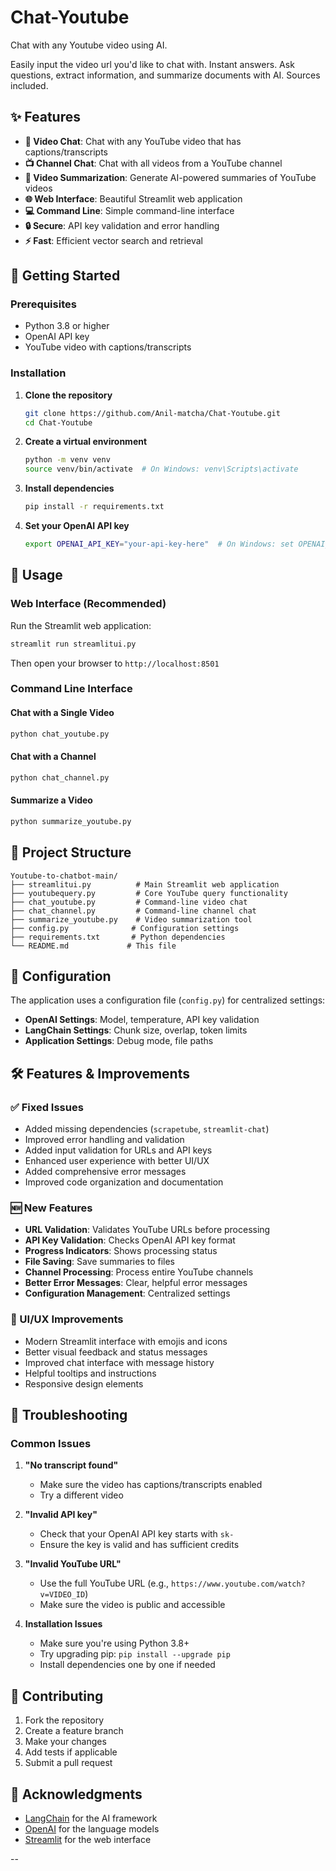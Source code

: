 # Chat-Youtube
Chat with any Youtube video using AI. 

Easily input the video url you'd like to chat with. Instant answers. Ask questions, extract information, and summarize documents with AI. Sources included.

## ✨ Features

- **🎥 Video Chat**: Chat with any YouTube video that has captions/transcripts
- **📺 Channel Chat**: Chat with all videos from a YouTube channel
- **📝 Video Summarization**: Generate AI-powered summaries of YouTube videos
- **🌐 Web Interface**: Beautiful Streamlit web application
- **💻 Command Line**: Simple command-line interface
- **🔒 Secure**: API key validation and error handling
- **⚡ Fast**: Efficient vector search and retrieval

## 🚀 Getting Started

### Prerequisites

- Python 3.8 or higher
- OpenAI API key
- YouTube video with captions/transcripts

### Installation

1. **Clone the repository**
   ```bash
   git clone https://github.com/Anil-matcha/Chat-Youtube.git
   cd Chat-Youtube
   ```

2. **Create a virtual environment**
   ```bash
   python -m venv venv
   source venv/bin/activate  # On Windows: venv\Scripts\activate
   ```

3. **Install dependencies**
   ```bash
   pip install -r requirements.txt
   ```

4. **Set your OpenAI API key**
   ```bash
   export OPENAI_API_KEY="your-api-key-here"  # On Windows: set OPENAI_API_KEY=your-api-key-here
   ```

## 🎯 Usage

### Web Interface (Recommended)

Run the Streamlit web application:

```bash
streamlit run streamlitui.py
```

Then open your browser to `http://localhost:8501`

### Command Line Interface

#### Chat with a Single Video
```bash
python chat_youtube.py
```

#### Chat with a Channel
```bash
python chat_channel.py
```

#### Summarize a Video
```bash
python summarize_youtube.py
```

## 📁 Project Structure

```
Youtube-to-chatbot-main/
├── streamlitui.py          # Main Streamlit web application
├── youtubequery.py         # Core YouTube query functionality
├── chat_youtube.py         # Command-line video chat
├── chat_channel.py         # Command-line channel chat
├── summarize_youtube.py    # Video summarization tool
├── config.py              # Configuration settings
├── requirements.txt       # Python dependencies
└── README.md             # This file
```

## 🔧 Configuration

The application uses a configuration file (`config.py`) for centralized settings:

- **OpenAI Settings**: Model, temperature, API key validation
- **LangChain Settings**: Chunk size, overlap, token limits
- **Application Settings**: Debug mode, file paths

## 🛠️ Features & Improvements

### ✅ Fixed Issues
- Added missing dependencies (`scrapetube`, `streamlit-chat`)
- Improved error handling and validation
- Added input validation for URLs and API keys
- Enhanced user experience with better UI/UX
- Added comprehensive error messages
- Improved code organization and documentation

### 🆕 New Features
- **URL Validation**: Validates YouTube URLs before processing
- **API Key Validation**: Checks OpenAI API key format
- **Progress Indicators**: Shows processing status
- **File Saving**: Save summaries to files
- **Channel Processing**: Process entire YouTube channels
- **Better Error Messages**: Clear, helpful error messages
- **Configuration Management**: Centralized settings

### 🎨 UI/UX Improvements
- Modern Streamlit interface with emojis and icons
- Better visual feedback and status messages
- Improved chat interface with message history
- Helpful tooltips and instructions
- Responsive design elements

## 🚨 Troubleshooting

### Common Issues

1. **"No transcript found"**
   - Make sure the video has captions/transcripts enabled
   - Try a different video

2. **"Invalid API key"**
   - Check that your OpenAI API key starts with `sk-`
   - Ensure the key is valid and has sufficient credits

3. **"Invalid YouTube URL"**
   - Use the full YouTube URL (e.g., `https://www.youtube.com/watch?v=VIDEO_ID`)
   - Make sure the video is public and accessible

4. **Installation Issues**
   - Make sure you're using Python 3.8+
   - Try upgrading pip: `pip install --upgrade pip`
   - Install dependencies one by one if needed

## 🤝 Contributing

1. Fork the repository
2. Create a feature branch
3. Make your changes
4. Add tests if applicable
5. Submit a pull request


## 🙏 Acknowledgments

- [LangChain](https://langchain.com/) for the AI framework
- [OpenAI](https://openai.com/) for the language models
- [Streamlit](https://streamlit.io/) for the web interface

--

